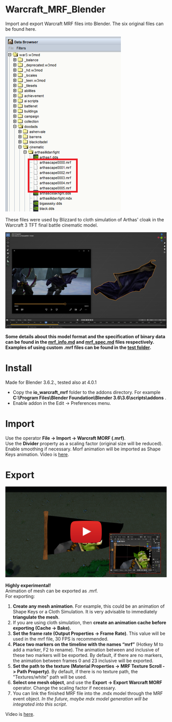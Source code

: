 # Warcraft_MRF_Blender
Import and export Warcraft MRF files into Blender. The six original files can be found here.

![](images/mrfpath.png)

These files were used by Blizzard to cloth simulation of Arthas' cloak in the Warcraft 3 TFT final battle cinematic model.

[<img src="images/arthascape.png">](https://youtu.be/AjGNrNym91g)

**Some details about this model format and the specification of binary data can be found in the [mrf_info.md](mrf_info.md) and [mrf_spec.md](mrf_spec.md) files respectively.
Examples of using custom .mrf files can be found in the [test folder](test).**

# Install
Made for Blender 3.6.2., tested also at 4.0.1  
- Copy the **io_warcraft_mrf** folder to the addons directory. For example **C:\Program Files\Blender Foundation\Blender 3.6\3.6\scripts\addons** .
- Enable addon in the Edit -> Preferences menu.
# Import
Use the operator **File -> Import -> Warcraft MORF (.mrf)**.  
Use the **Divider** property as a scaling factor (original size will be reduced). Enable smoothing if necessary. Morf animation will be imported as Shape Keys animation. Video is [here](https://youtu.be/AjGNrNym91g).
# Export
[<img src="images/preview.png">](https://youtu.be/OASOFjb8a4Q)

**Highly experimental!**  
Animation of mesh can be exported as .mrf.  
For exporting: 
1. **Create any mesh animation**. For example, this could be an animation of Shape Keys or a Cloth Simulation. It is very advisable to immediately **triangulate the mesh**.
2. If you are using cloth simulation, then **create an animation cache before exporting (Cache -> Bake).**
3. **Set the frame rate (Output Properties -> Frame Rate)**. This value will be used in the mrf file, 30 FPS is recommended.
4. **Place two markers on the timeline with the names “mrf”** (Hotkey M to add a marker, F2 to rename). The animation between and inclusive of these two markers will be exported. By default, if there are no markers, the animation between frames 0 and 23 inclusive will be exported.
5. **Set the path to the texture (Material Properties -> MRF Texture Scroll -> Path Property)**. By default, if there is no texture path, the "Textures/white" path will be used.
6. **Select one mesh object**, and use the **Export -> Export Warcraft MORF** operator. Change the scaling factor if necessary.
7. You can link the finished MRF file into the .mdx model through the MRF event object. *In the future, maybe mdx model generation will be integrated into this script*.

Video is [here](https://youtu.be/3nIO81QYOqE).